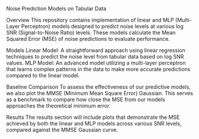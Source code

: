 Noise Prediction Models on Tabular Data

Overview
This repository contains implementation of linear and MLP (Multi-Layer Perceptron) models designed to predict noise levels at various log SNR (Signal-to-Noise Ratio) levels. These models calculate the Mean Squared Error (MSE) of noise predictions to evaluate performance.

Models
Linear Model: A straightforward approach using linear regression techniques to predict the noise level from tabular data based on log SNR values.
MLP Model: An advanced model utilizing a multi-layer perceptron that learns complex patterns in the data to make more accurate predictions compared to the linear model.

Baseline Comparison
To assess the effectiveness of our predictive models, we also plot the MMSE (Minimum Mean Square Error) Gaussian. This serves as a benchmark to compare how close the MSE from our models approaches the theoretical minimum error.

Results
The results section will include plots that demonstrate the MSE achieved by both the linear and MLP models across various SNR levels, compared against the MMSE Gaussian curve.
